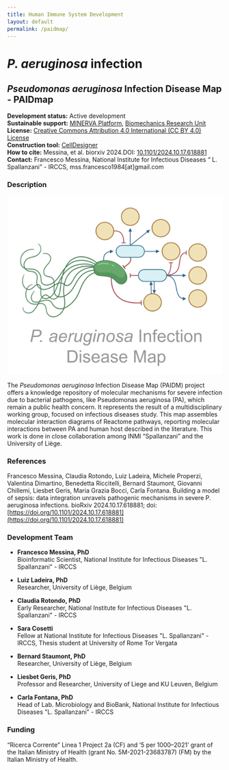 ```yaml
---
title: Human Immune System Development
layout: default
permalink: /paidmap/
---
```


# *P. aeruginosa* infection

## *Pseudomonas aeruginosa* Infection Disease Map - PAIDmap

**Development status:** Active development\
**Sustainable support:** [MINERVA Platform](https://minerva.pages.uni.lu/), [Biomechanics Research Unit](http://www.biomech.ulg.ac.be/)\
**License:** [Creative Commons Attribution 4.0 International (CC BY 4.0) License](https://creativecommons.org/licenses/by/4.0/)\
**Construction tool:** [CellDesigner](https://www.celldesigner.org/)\
**How to cite:** Messina, et al. biorxiv 2024.DOI: [10.1101/2024.10.17.618881](https://doi.org/10.1101/2024.10.17.618881)\
**Contact:** Francesco Messina, National Institute for Infectious Diseases “ L. Spallanzani” - IRCCS, mss.francesco1984[at]gmail.com

### Description

![PAIDmap logo](/images/logos/PAIDmap_logo.png)

The *Pseudomonas aeruginosa* Infection Disease Map (PAIDM) project offers a knowledge repository of molecular mechanisms for severe infection due to bacterial pathogens, like Pseudomonas aeruginosa (PA), which remain a public health concern. It represents the result of a multidisciplinary working group, focused on infectious diseases study. This map assembles molecular interaction diagrams of Reactome pathways, reporting molecular interactions between PA and human host described in the literature. This work is done in close collaboration among INMI “Spallanzani” and the University of Liège.

### **References**

Francesco Messina, Claudia Rotondo, Luiz Ladeira, Michele Properzi, Valentina Dimartino, Benedetta Riccitelli, Bernard Staumont, Giovanni Chillemi, Liesbet Geris, Maria Grazia Bocci, Carla Fontana. Building a model of sepsis: data integration unravels pathogenic mechanisms in severe P. aeruginosa infections. bioRxiv 2024.10.17.618881; doi: [https://doi.org/10.1101/2024.10.17.618881](https://doi.org/10.1101/2024.10.17.618881)

### **Development Team**

* **Francesco Messina, PhD**  
  Bioinformatic Scientist, National Institute for Infectious Diseases "L. Spallanzani" - IRCCS

* **Luiz Ladeira, PhD**  
  Researcher, University of Liège, Belgium

* **Claudia Rotondo, PhD**  
  Early Researcher, National Institute for Infectious Diseases "L. Spallanzani" - IRCCS

* **Sara Cosetti**  
  Fellow at National Institute for Infectious Diseases "L. Spallanzani" - IRCCS, Thesis student at University of Rome Tor Vergata

* **Bernard Staumont, PhD**  
  Researcher, University of Liège, Belgium

* **Liesbet Geris, PhD**  
  Professor and Researcher, University of Liege and KU Leuven, Belgium

* **Carla Fontana, PhD**  
  Head of Lab. Microbiology and BioBank, National Institute for Infectious Diseases "L. Spallanzani" - IRCCS

### Funding

“Ricerca Corrente” Linea 1 Project 2a (CF) and ‘5 per 1000–2021’ grant of the Italian Ministry of Health (grant No. 5M-2021-23683787) (FM) by the Italian Ministry of Health.
